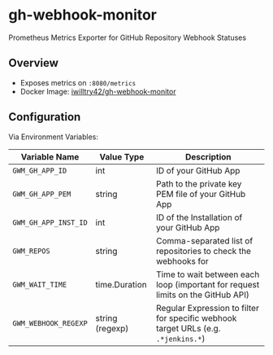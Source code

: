 # gh-webhook-monitor

Prometheus Metrics Exporter for GitHub Repository Webhook Statuses

## Overview

- Exposes metrics on `:8080/metrics`
- Docker Image: [iwilltry42/gh-webhook-monitor](https://hub.docker.com/r/iwilltry42/gh-webhook-monitor/tags)

## Configuration

Via Environment Variables:

| Variable Name         | Value Type        | Description                                                                       |
|-----------------------|-------------------|-----------------------------------------------------------------------------------|
| `GWM_GH_APP_ID`       | int               | ID of your GitHub App                                                             |
| `GWM_GH_APP_PEM`      | string            | Path to the private key PEM file of your GitHub App                               |
| `GWM_GH_APP_INST_ID`  | int               | ID of the Installation of your GitHub App                                         |
| `GWM_REPOS`           | string            | Comma-separated list of repositories to check the webhooks for                    |
| `GWM_WAIT_TIME`       | time.Duration     | Time to wait between each loop (important for request limits on the GitHub API)   |
| `GWM_WEBHOOK_REGEXP`  | string (regexp)   | Regular Expression to filter for specific webhook target URLs (e.g. `.*jenkins.*`)|
